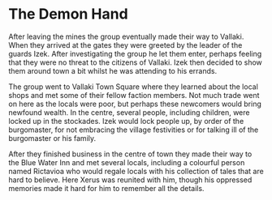 # The Demon Hand

After leaving the mines the group eventually made their way to Vallaki. When they arrived at the gates they were greeted by the leader of the guards Izek. After investigating the group he let them enter, perhaps feeling that they were no threat to the citizens of Vallaki. Izek then decided to show them around town a bit whilst he was attending to his errands.

The group went to Vallaki Town Square where they learned about the local shops and met some of their fellow faction members. Not much trade went on here as the locals were poor, but perhaps these newcomers would bring newfound wealth. In the centre, several people, including children, were locked up in the stockades. Izek would lock people up, by order of the burgomaster, for not embracing the village festivities or for talking ill of the burgomaster or his family.

After they finished business in the centre of town they made their way to the Blue Water Inn and met several locals, including a colourful person named Rictavioa who would regale locals with his collection of tales that are hard to believe. Here Xerus was reunited with him, though his oppressed memories made it hard for him to remember all the details.